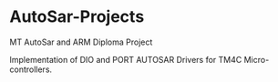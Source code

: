 # AutoSar-Projects
MT AutoSar and ARM Diploma Project

Implementation of DIO and PORT AUTOSAR Drivers for TM4C Micro-controllers.
